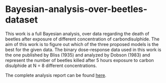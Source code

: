 # Bayesian-analysis-over-beetles-dataset
This work is a full Bayesian analysis, over data regarding the death of beetles after exposure of different concentration of carbondisulphide. The aim of this work is to figure out which of the three proposed models is the best for the given data. 
The binary dose-response data used in this work is the one published by Bliss (1935) and analyzed by Dobson (1983) and represent the number of beetles killed after 5 hours exposure to carbon disulphide at N = 8 different concentrations.   

The complete analysis report can be found [here](https://github.com/fabiomontello/Bayesian-analysis-on-beetles-dataset/blob/master/FinalProject-SDSII.pdf).
